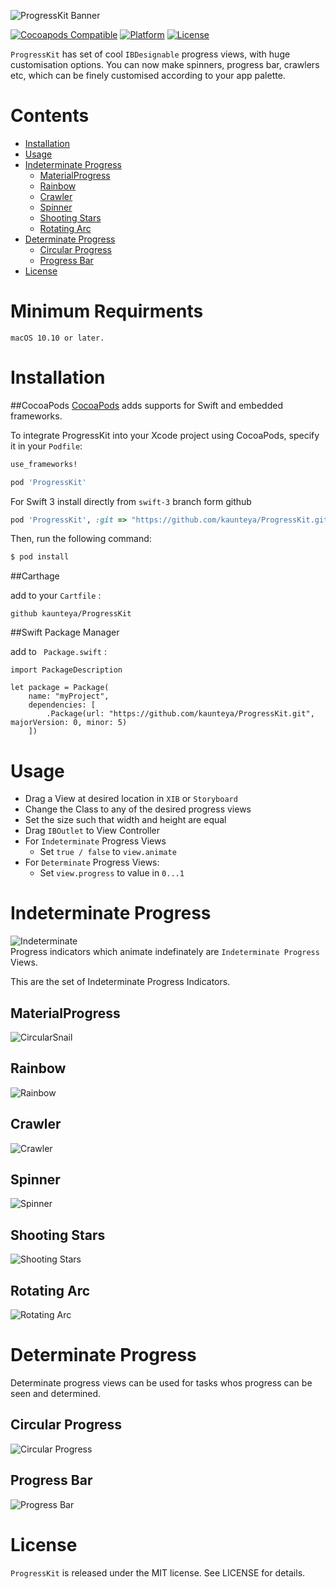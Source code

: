 
![ProgressKit Banner](Images/banner.gif)

[![Cocoapods Compatible](https://img.shields.io/cocoapods/v/ProgressKit.svg)](https://img.shields.io/cocoapods/v/ProgressKit.svg)
[![Platform](https://img.shields.io/cocoapods/p/ProgressKit.svg?style=flat)](http://cocoadocs.org/docsets/ProgressKit)
[![License](https://img.shields.io/cocoapods/l/ProgressKit.svg?style=flat)](http://cocoadocs.org/docsets/ProgressKit)



`ProgressKit` has set of cool `IBDesignable` progress views, with huge customisation options. 
You can now make spinners, progress bar, crawlers etc, which can be finely customised according to your app palette.

# Contents
- [Installation](#installation)
- [Usage](#usage)
- [Indeterminate Progress](#indeterminate-progress)
  - [MaterialProgress](#MaterialProgress)
  - [Rainbow](#rainbow)
  - [Crawler](#crawler)
  - [Spinner](#spinner)
  - [Shooting Stars](#shooting-stars)
  - [Rotating Arc](#rotating-arc)
- [Determinate Progress](#determinate-progress)
  - [Circular Progress](#circular-progress)
  - [Progress Bar](#progress-bar)
- [License](#license)

# Minimum Requirments

``` macOS 10.10 or later. ```

# Installation
##CocoaPods
[CocoaPods](http://cocoapods.org) adds supports for Swift and embedded frameworks.

To integrate ProgressKit into your Xcode project using CocoaPods, specify it in your `Podfile`:

```ruby
use_frameworks!

pod 'ProgressKit'
```
For Swift 3 install directly from `swift-3` branch form github

```ruby
pod 'ProgressKit', :git => "https://github.com/kaunteya/ProgressKit.git", :branch => 'swift-3'
```

Then, run the following command:

```bash
$ pod install
```

##Carthage

add to your ```Cartfile``` :

``` github kaunteya/ProgressKit ```

##Swift Package Manager

add to ``` Package.swift``` :

```
import PackageDescription

let package = Package(
    name: "myProject",
    dependencies: [
        .Package(url: "https://github.com/kaunteya/ProgressKit.git", majorVersion: 0, minor: 5)
    ])
```

  
# Usage
- Drag  a View at desired location in `XIB` or `Storyboard`
- Change the Class to any of the desired progress views
- Set the size such that width and height are equal
- Drag `IBOutlet` to View Controller
- For `Indeterminate` Progress Views
  - Set `true / false` to `view.animate`
- For `Determinate` Progress Views:
  - Set `view.progress` to value in `0...1`
  

# Indeterminate Progress

![Indeterminate](Images/indeterminate.gif)  
Progress indicators which animate indefinately are `Indeterminate Progress` Views.

This are the set of Indeterminate Progress Indicators.

## MaterialProgress
![CircularSnail](Images/CircularSnail.gif)

## Rainbow
![Rainbow](Images/Rainbow.gif)
## Crawler
![Crawler](Images/Crawler.gif)

## Spinner
![Spinner](Images/Spinner.gif)

## Shooting Stars
![Shooting Stars](Images/ShootingStars.gif)

## Rotating Arc
![Rotating Arc](Images/RotatingArc.gif)

# Determinate Progress
Determinate progress views can be used for tasks whos progress can be seen and determined.

## Circular Progress
![Circular Progress](Images/CircularProgress.png)

## Progress Bar
![Progress Bar](Images/ProgressBar.png)

# License
`ProgressKit` is released under the MIT license. See LICENSE for details.

